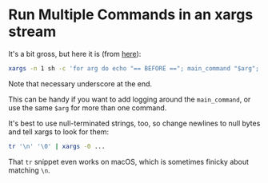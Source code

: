 # Run Multiple Commands in an xargs stream

It's a bit gross, but here it is (from
[here](https://stackoverflow.com/questions/6958689/running-multiple-commands-with-xargs)):

```sh
xargs -n 1 sh -c 'for arg do echo "== BEFORE =="; main_command "$arg"; echo "== AFTER =="; done' _
```

Note that necessary underscore at the end.

This can be handy if you want to add logging around the `main_command`, or use
the same `$arg` for more than one command.

It's best to use null-terminated strings, too, so change newlines to null bytes
and tell xargs to look for them:

```sh
tr '\n' '\0' | xargs -0 ...
```

That `tr` snippet even works on macOS, which is sometimes finicky about matching
`\n`.
